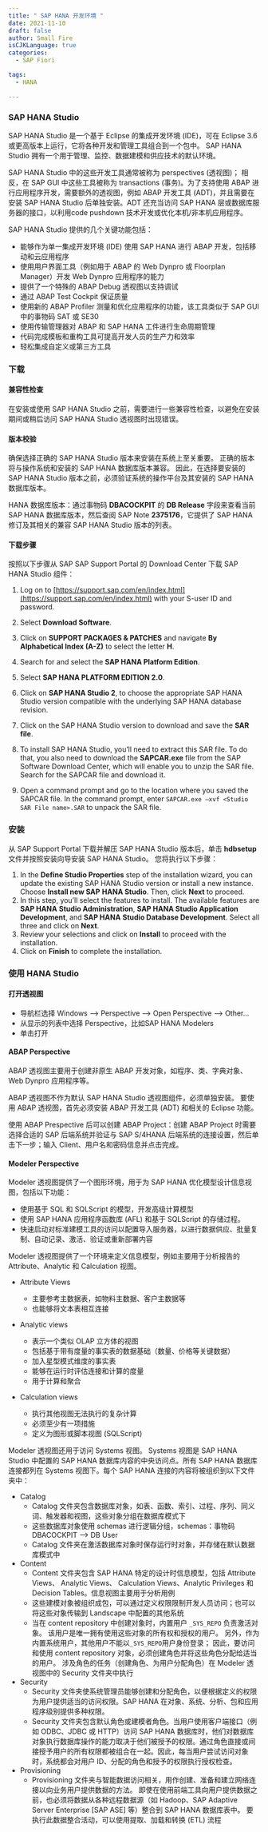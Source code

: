 ```yaml
---
title: " SAP HANA 开发环境 "
date: 2021-11-10
draft: false
author: Small Fire
isCJKLanguage: true
categories: 
  - SAP Fiori

tags: 
  - HANA

---
```


### SAP HANA Studio

SAP HANA Studio 是一个基于 Eclipse 的集成开发环境 (IDE)，可在 Eclipse 3.6 或更高版本上运行，它将各种开发和管理工具组合到一个包中。 SAP HANA Studio 拥有一个用于管理、监控、数据建模和供应技术的默认环境。

SAP HANA Studio 中的这些开发工具通常被称为 perspectives (透视图)； 相反，在 SAP GUI 中这些工具被称为 transactions (事务)。为了支持使用 ABAP 进行应用程序开发，需要额外的透视图，例如 ABAP 开发工具 (ADT)，并且需要在安装 SAP HANA Studio 后单独安装。ADT 还充当访问 SAP HANA 层或数据库服务器的接口，以利用code pushdown 技术开发或优化本机/非本机应用程序。

SAP HANA Studio 提供的几个关键功能包括：

- 能够作为单一集成开发环境 (IDE) 使用 SAP HANA 进行 ABAP 开发，包括移动和云应用程序
- 使用用户界面工具（例如用于 ABAP 的 Web Dynpro 或 Floorplan Manager）开发 Web Dynpro 应用程序的能力
- 提供了一个特殊的 ABAP Debug 透视图以支持调试
- 通过 ABAP Test Cockpit 保证质量
- 使用新的 ABAP Profiler 测量和优化应用程序的功能，该工具类似于 SAP GUI 中的事物码 SAT 或 SE30
- 使用传输管理器对 ABAP 和 SAP HANA 工件进行生命周期管理
- 代码完成模板和重构工具可提高开发人员的生产力和效率
- 轻松集成自定义或第三方工具

### 下载

#### 兼容性检查

在安装或使用 SAP HANA Studio 之前，需要进行一些兼容性检查，以避免在安装期间或稍后访问 SAP HANA Studio 透视图时出现错误。

#### 版本校验

确保选择正确的 SAP HANA Studio 版本来安装在系统上至关重要。 正确的版本将与操作系统和安装的 SAP HANA 数据库版本兼容。 因此，在选择要安装的 SAP HANA Studio 版本之前，必须验证系统的操作平台及其安装的 SAP HANA 数据库版本。

HANA 数据库版本：通过事物码 **DBACOCKPIT** 的 **DB Release** 字段来查看当前 SAP HANA 数据库版本，然后查阅 SAP Note **2375176**，它提供了 SAP HANA 修订及其相关的兼容 SAP HANA Studio 版本的列表。

#### 下载步骤

按照以下步骤从 SAP SAP Support Portal 的 Download Center 下载 SAP HANA Studio 组件：

1. Log on to [https://support.sap.com/en/index.html](https://support.sap.com/en/index.html) with your S-user ID and password.

2. Select **Download Software**.

3. Click on **SUPPORT PACKAGES & PATCHES** and navigate **By Alphabetical Index (A-Z)** to select the letter **H**.

4. Search for and select the **SAP HANA Platform Edition**.

5. Select **SAP HANA PLATFORM EDITION 2.0**.

6. Click on **SAP HANA Studio 2**, to choose the appropriate SAP HANA Studio version compatible with the underlying SAP HANA database revision.

7. Click on the SAP HANA Studio version to download and save the **SAR file**.

8. To install SAP HANA Studio, you’ll need to extract this SAR file. To do that, you also need to download the **SAPCAR.exe** file from the SAP Software Download Center, which will enable you to unzip the SAR file. Search for the SAPCAR file and download it.

9. Open a command prompt and go to the location where you saved the SAPCAR file. In the command prompt, enter `SAPCAR.exe –xvf <Studio SAR File name>.SAR` to unpack the SAR file.

### 安装

从 SAP Support Portal 下载并解压 SAP HANA Studio 版本后，单击 **hdbsetup** 文件并按照安装向导安装 SAP HANA Studio。 您将执行以下步骤：

1. In the **Define Studio Properties** step of the installation wizard, you can update the existing SAP HANA Studio version or install a new instance. Choose **Install new SAP** **HANA Studio**. Then, click **Next** to proceed.
2. In this step, you’ll select the features to install. The available features are **SAP HANA** **Studio Administration**, **SAP HANA Studio Application Development**, and **SAP HANA** **Studio Database Development**. Select all three and click on **Next**.
3. Review your selections and click on **Install** to proceed with the installation.
4. Click on **Finish** to complete the installation.

### 使用 HANA Studio

#### 打开透视图

- 导航栏选择 Windows --> Perspective --> Open Perspective --> Other…
- 从显示的列表中选择 Perspective，比如SAP HANA Modelers 
- 单击打开

#### ABAP Perspective

ABAP 透视图主要用于创建非原生 ABAP 开发对象，如程序、类、字典对象、Web Dynpro 应用程序等。

ABAP 透视图不作为默认 SAP HANA Studio 透视图组件，必须单独安装。 要使用 ABAP 透视图，首先必须安装 ABAP 开发工具 (ADT) 和相关的 Eclipse 功能。

使用 ABAP Prespective 后可以创建 ABAP Project：创建 ABAP Project 时需要选择合适的 SAP 后端系统并验证与 SAP S/4HANA 后端系统的连接设置，然后单击下一步；输入 Client、用户名和密码信息并点击完成。

#### Modeler Perspective

Modeler 透视图提供了一个图形环境，用于为 SAP HANA 优化模型设计信息视图，包括以下功能：

- 使用基于 SQL 和 SQLScript 的模型，开发高级计算模型
- 使用 SAP HANA 应用程序函数库 (AFL) 和基于 SQLScript 的存储过程。
- 快速启动对标准建模工具的访问以配置导入服务器，以进行数据供应、批量复制、自动记录、激活、验证或重新部署内容

Modeler 透视图提供了一个环境来定义信息模型，例如主要用于分析报告的 Attribute、Analytic 和 Calculation 视图。

- Attribute Views
  - 主要参考主数据表，如物料主数据、客户主数据等
  - 也能够将文本表相互连接

- Analytic views
  - 表示一个类似 OLAP 立方体的视图
  - 包括基于带有度量的事实表的数据基础（数量、价格等关键数据）
  - 加入星型模式维度的事实表
  - 能够在运行时评估连接和计算的度量
  - 用于计算和聚合

- Calculation views
  - 执行其他视图无法执行的复杂计算
  - 必须至少有一项措施
  - 定义为图形或脚本视图 (SQLScript)

Modeler 透视图还用于访问 Systems 视图。 Systems 视图是 SAP HANA Studio 中配置的 SAP HANA 数据库内容的中央访问点。所有 SAP HANA 数据库连接都列在 Systems 视图下。每个 SAP HANA 连接的内容将被组织到以下文件夹中：

- Catalog
  - Catalog 文件夹包含数据库对象，如表、函数、索引、过程、序列、同义词、触发器和视图，这些对象分组在数据库模式下
  - 这些数据库对象使用 schemas 进行逻辑分组，schemas：事物码 DBACOCKPIT --> DB User
  - Catalog 文件夹在激活数据库对象时保存运行时对象，并存储在默认数据库模式中
- Content
  - Content 文件夹包含 SAP HANA 特定的设计时信息模型，包括 Attribute Views、 Analytic Views、 Calculation Views、Analytic Privileges 和 Decision Tables。信息视图主要用于分析用例
  - 这些建模对象被组织成包，可以通过定义权限限制开发人员访问；也可以将这些对象传输到 Landscape 中配置的其他系统
  - 当在 content repository 中创建对象时，内置用户 `_SYS_REPO` 负责激活对象。 该用户是唯一拥有使用这些对象的所有权和授权的用户。 另外，作为内置系统用户，其他用户不能以`_SYS_REPO`用户身份登录； 因此，要访问和使用 content repository 对象，必须创建角色并将这些角色分配给适当的用户。 涉及角色的任务（创建角色、为用户分配角色）在 Modeler 透视图中的 Security 文件夹中执行
- Security
  - Security 文件夹使系统管理员能够创建和分配角色，以便根据定义的权限为用户提供适当的访问权限。SAP HANA 在对象、系统、分析、包和应用程序级别提供多种权限。
  - Security 文件夹包含默认角色或建模者角色。当用户使用客户端接口（例如 ODBC、JDBC 或 HTTP）访问 SAP HANA 数据库时，他们对数据库对象执行数据库操作的能力取决于他们被授予的权限。通过角色直接或间接授予用户的所有权限都被组合在一起。因此，每当用户尝试访问对象时，系统都会对用户 ID、分配的角色和授予的权限执行授权检查。
- Provisioning
  - Provisioning 文件夹与智能数据访问相关，用作创建、准备和建立网络连接以向业务用户提供数据的方法。 即使在使用前端工具向用户提供数据之前，也必须将数据从各种远程数据源（如 Hadoop、SAP Adaptive Server Enterprise [SAP ASE] 等）整合到 SAP HANA 数据库表中。 要执行此数据整合活动，可以使用提取、加载和转换 (ETL) 流程